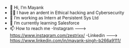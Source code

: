 - 👋 Hi, I’m Mayank
- 👨‍💻 I have an ardent in Ethical hacking and Cybersecurity
- 🏢 I’m working as Intern at Persistent Sys Ltd
- 🌱 I’m currently learning Salesforce
- 📫 How to reach me 
      -Instagram ---> https://www.instagram.com/zestrixx/
      -Linkedin  ---> https://www.linkedin.com/in/mayank-singh-b266a9111/

<!---
zestrixx/zestrixx is a ✨ special ✨ repository because its `README.md` (this file) appears on your GitHub profile.
You can click the Preview link to take a look at your changes.
--->
